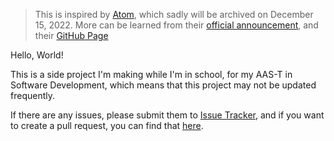 [issues]:    https://github.com/nshardy/Molecule/issues
[pulls]:     https://github.com/nshardy/Molecule/pulls

> This is inspired by [Atom](https://atom.io), which sadly will be archived on December 15, 2022. More can be learned from their [official announcement](https://github.blog/2022-06-08-sunsetting-atom/), and their [GitHub Page](https://github.com/atom/atom)

Hello, World!

This is a side project I'm making while I'm in school, for my AAS-T in Software Development, which means that this project may not be updated frequently. 

If there are any issues, please submit them to [Issue Tracker](issues), and if you want to create a pull request, you can find that [here](pulls).
